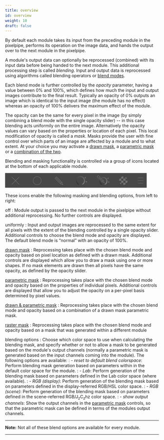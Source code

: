 ```yaml
---
title: overview
id: overview
weight: 10
draft: false
---
```


By default each module takes its input from the preceding module in the pixelpipe, performs its operation on the image data, and hands the output over to the next module in the pixelpipe. 

A module's output data can optionally be reprocessed (combined) with its input data before being handed to the next module. This additional processing step is called _blending_. Input and output data is reprocessed using algorithms called blending operators or [blend modes](./blend-modes.md).

Each blend mode is further controlled by the _opacity_ parameter, having a value between 0% and 100%, which defines how much the input and output images contribute to the final result. Typically an opacity of 0% outputs an image which is identical to the input image (the module has no effect) whereas an opacity of 100% delivers the maximum effect of the module.

The opacity can be the same for every pixel in the image (by simply combining a blend mode with the single opacity slider) -- in this case blending acts uniformily on the entire image. Alternatively the opacity values can vary based on the properties or location of each pixel. This local modification of opacity is called a _mask_. Masks provide the user with fine control over which parts of an image are affected by a module and to what extent. At your choice you may activate a [drawn mask](./masks/drawn.md), a [parametric mask](./masks/parametric.md) or a [combination of the two](./masks/drawn-and-parametric.md). 

Blending and masking functionality is controlled via a group of icons located at the bottom of each applicable module. 

![mask & blend options](./overview/mask-blend-options.png)

These icons enable the following masking and blending options, from left to right:

off
: Module output is passed to the next module in the pixelpipe without additional reprocessing. No further controls are displayed. 

uniformly
: Input and output images are reprocessed to the same extent for all pixels with the extent of the blending controlled by a single opacity slider. Additional controls to choose the blend mode and opacity are displayed. The default blend mode is “normal” with an opacity of 100%.

[drawn mask](./masks/drawn.md)
: Reprocessing takes place with the chosen blend mode and opacity based on pixel location as defined with a drawn mask. Additional controls are displayed which allow you to draw a mask using one or more shapes. If no mask elements are drawn then all pixels have the same opacity, as defined by the opacity slider.

[parametric mask](./masks/parametric.md)
: Reprocessing takes place with the chosen blend mode and opacity based on the properties of individual pixels. Additional controls are displayed that allow you to adjust the opacity on a per-pixel basis determined by pixel values.

[drawn & parametric mask](./masks/drawn-and-parametric.md)
: Reprocessing takes place with the chosen blend mode and opacity based on a combination of a drawn mask parametric mask.

[raster mask](./masks/raster.md)
: Reprocessing takes place with the chosen blend mode and opacity based on a mask that was generated within a different module

blending options
: Choose which color space to use when calculating the blending mask, and specify whether or not to allow a mask to be generated based on the module's output channels (normally a parametric mask is generated based on the input channels coming into the module). The following options are available:
: - _reset to default blend colorspace_: Perform blending mask generation based on parameters within in the default color space for the module.
: - _Lab_: Perform generation of the blending mask based on parameters defined in the Lab color space (where available).
: - _RGB (display)_: Perform generation of the blending mask based on parameters defined in the display-referred RGB/HSL color space.
: - _RGB (scene)_: Perform generation of the blending mask based on parameters defined in the scene-referred RGB/J<sub>z</sub>C<sub>z</sub>h</sub>z</sub> color space.
: - _show output channels_: Show the output channels in the [parametric mask](./masks/parametric.md) controls, so that the parametric mask can be defined in terms of the modules output channels.

---

**Note:** Not all of these blend options are available for every module.

---

